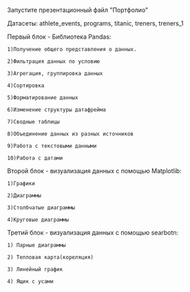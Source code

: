   Запустите презентационный файл "Портфолио"

Датасеты: athlete_events, programs, titanic, treners, treners_1

Первый блок - Библиотека Pandas:

    1)Получение общего представления о данных.

    2)Фильтрация данных по условию
  
    3)Агрегация, группировка данных
  
    4)Сортировка
  
    5)Форматирование данных
  
    6)Изменение структуры датафрейма
  
    7)Сводные таблицы
  
    8)Объединение данных из разных источников
  
    9)Работа с текстовыми данными
  
    10)Работа с датами


Второй блок - визуализация данных с помощью Matplotlib:

    1)Графики
    
    2)Диаграммы
  
    3)Столбчатые диаграммы
  
    4)Круговые диаграммы
  
Третий блок - визуализация данных с помощью searbotn:

    1) Парные диаграммы
  
    2) Тепловая карта(кореляция)
   
    3) Линейный график
  
    4) Ящик с усами
